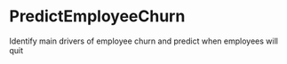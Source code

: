 # PredictEmployeeChurn
Identify main drivers of employee churn and predict when employees will quit
